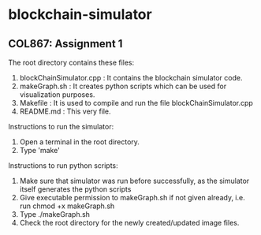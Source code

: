 # blockchain-simulator
## COL867: Assignment 1
The root directory contains these files:
1) blockChainSimulator.cpp : It contains the blockchain simulator code.
2) makeGraph.sh : It creates python scripts which can be used for visualization purposes.
3) Makefile : It is used to compile and run the file blockChainSimulator.cpp
4) README.md : This very file.

Instructions to run the simulator:
1) Open a terminal in the root directory.
2) Type 'make'

Instructions to run python scripts:
1) Make sure that simulator was run before successfully, as the simulator itself generates the python scripts
2) Give executable permission to makeGraph.sh if not given already, i.e. run chmod +x makeGraph.sh
3) Type ./makeGraph.sh
4) Check the root directory for the newly created/updated image files.
